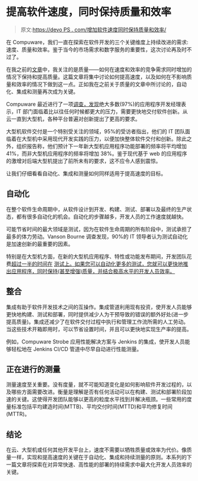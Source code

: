 # 提高软件速度，同时保持质量和效率

> 原文:[https://devo PS . com/增加软件速度同时保持质量和效率/](https://devops.com/increasing-software-velocity-while-maintaining-quality-and-efficiency/)

在 Compuware，我们一直在探索在软件开发的三个关键维度上持续改进的需求:速度、质量和效率。鉴于当今的市场需求和数字服务的重要性，这次讨论再及时不过了。

在我之前的[文章](https://devops.com/maintaining-exceptional-quality-despite-shrinking-delivery-deadlines/)中，我关注的是质量——如何在速度和效率的竞争需求同时增加的情况下保持和提高质量。这篇文章将集中讨论如何提高速度，以及如何在不影响质量和效率的情况下做到这一点。正如我在之前关于质量的文章中所讨论的，自动化、集成和测量再次成为关键。

Compuware 最近进行了一项[调查，发现](https://resources.compuware.com/fy21q1-mainframe-innovation-2020)绝大多数(97%)的应用程序开发经理表示，IT 部门面临着比以往任何时候都更大的压力，需要更快地交付软件创新。从云一直到大型机，各种平台普遍对创新提出了更高的要求。

大型机软件交付是一个特别受关注的领域，95%的受访者指出，他们的 IT 团队面临着在大型机中采用现代开发实践的压力，以便加快整体软件交付和创新。除此之外，组织报告称，他们预计下一年新大型机应用程序功能部署的频率将平均增加 41%，而非大型机应用程序的频率将增加 38%。鉴于现代基于 web 的应用程序的激增对后端大型机提出了前所未有的要求，这不应令人感到震惊。

让我们仔细看看自动化、集成和测量如何同样适用于提高速度的目标。

## **自动化**

在整个软件生命周期中，从软件设计到开发、构建、测试、部署以及最终的生产状态，都有很多自动化的机会。自动化的步骤越多，开发人员的工作速度就越快。

可能节省时间的最大领域是测试，因为在软件生命周期的所有阶段中，测试承担了最多的体力劳动。Vanson Bourne 调查发现，90%的 IT 领导者认为测试自动化是加速创新的最重要的因素。

特别是在大型机方面，在新的大型机应用程序、特性或功能发布期间，开发团队花费[超过一半的时间在](https://resources.compuware.com/automated-testing-survey-vanson-bourne-en?utm_campaign=FY20Q3_Vanson%20Bourne%20Automated%20Testing%20Survey&utm_source=website&utm_term=automated%20testing) [测试上。如果您可以自动化更多的测试，您就可以更快地推出应用程序，同时保持(甚至增强)质量，并结合极高水平的开发人员效率。](https://resources.compuware.com/automated-testing-survey-vanson-bourne-en?utm_campaign=FY20Q3_Vanson%20Bourne%20Automated%20Testing%20Survey&utm_source=website&utm_term=automated%20testing)

## **整合**

集成有助于软件开发技术之间的互操作。集成管道利用现有投资，使开发人员能够更快地构建、测试和部署，同时提供减少人为干预导致的错误的额外好处(进一步提高质量)。集成还减少了在软件交付过程中执行和管理工作流所需的人工劳动。当这些技术开箱即用时，可以节省设置时间，并且可以更快地实现生产率的提高。

例如，Compuware Strobe 应用性能解决方案与 Jenkins 的集成，使开发人员能够轻松地在 Jenkins CI/CD 管道中尽早自动进行性能测量。

## **正在进行的测量**

测量速度至关重要。没有度量，就不可能知道变化是如何影响软件开发过程的，以及哪些方面需要改进。衡量是理解是否有任何活动可以在构建、测试和部署阶段加速的关键。这使得开发团队能够以更高的粒度水平找到并解决瓶颈。一些常用的度量标准包括平均建造时间(MTTB)、平均交付时间(MTTD)和平均修复时间(MTTR)。

## **结论**

在云、大型机或任何其他开发平台上，速度不需要以牺牲质量或效率为代价。像质量一样，实现和提高速度的关键在于自动化、集成和持续测量的原则。本系列的下一篇文章将探索在对异常快速、高性能的部署的持续需求中最大化开发人员效率的关键。